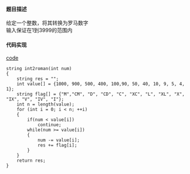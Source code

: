 #### 题目描述
给定一个整数，将其转换为罗马数字  
输入保证在1到3999的范围内

#### 代码实现

[code](/String/int2roman.cpp)

```
string int2roman(int num)
{
	string res = "";
	int value[] = {1000, 900, 500, 400, 100,90, 50, 40, 10, 9, 5, 4, 1};
	string flag[] = {"M","CM", "D", "CD", "C", "XC", "L", "XL", "X", "IX", "V", "IV", "I"};
	int n = length(value);
	for (int i = 0; i < n; ++i)
	{
		if(num < value[i])
			continue;
		while(num >= value[i])
		{
			num -= value[i];
			res += flag[i];
		}
	}
	return res;
}
```